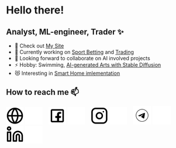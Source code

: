# Hello there!

## Analyst, ML-engineer, Trader ✨

- 🔭 Check out [My Site][website]
- 🌱 Currently working on [Sport Betting](https://frants.site/ml_sport) and [Trading](https://frants.site/trade4me) 
- 👯 Looking forward to collaborate on AI involved projects
- ⚡ Hobby: Swimming, [AI-generated Arts with Stable Diffusion](https://frants.site/sd_art)
- 😻 Interesting in [Smart Home imlementation](https://frants.site/ihome)

## How to reach me 📫

[![website](./img/globe-light.svg)](https://frants.site#gh-light-mode-only)
[![website](./img/globe-dark.svg)](https://frants.site#gh-dark-mode-only)
&nbsp;&nbsp;
[![website](./img/facebook-light.svg)](https://facebook.com/alexander_frantsev#gh-light-mode-only)
[![website](./img/facebook-dark.svg)](https://facebook.com/alexander_frantsev#gh-dark-mode-only)
&nbsp;&nbsp;
[![website](./img/instagram-light.svg)](https://instagram.com/asfrants#gh-light-mode-only)
[![website](./img/instagram-dark.svg)](https://instagram.com/asfrants#gh-dark-mode-only)
&nbsp;&nbsp;
[![website](./img/telegram-light.svg)](https://t.me/as_frantsev#gh-light-mode-only)
[![website](./img/telegram-dark.svg)](https://t.me/as_frantsev#gh-dark-mode-only)
&nbsp;&nbsp;
[![website](./img/linkedin-light.svg)](https://linkedin.com/in/asfrantsev#gh-light-mode-only)
[![website](./img/linkedin-dark.svg)](https://linkedin.com/in/asfrantsev#gh-dark-mode-only)

[website]: https://frants.site
[facebook]: https://facebook.com/alexander_frantsev
[instagram]: https://instagram.com/asfrants
[telegram]: https://t.me/as_frantsev
[linkedin]: https://linkedin.com/in/asfrantsev
[huggingface]: https://huggingface.co/asFrants